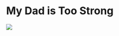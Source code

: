 # My Dad is Too Strong

![](https://manhwaz.com/app/manga/uploads/covers/4350f4620cea76bb01537bf53d76e0e0.png)

